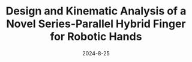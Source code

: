 ---
title: "Design and Kinematic Analysis of a Novel Series-Parallel Hybrid Finger for Robotic Hands"
collection: publications
permalink: /publication/Gripper_Design_IDETC_2024
# excerpt: 'This paper is about fixing template issue #693.'
date: 2024-8-25
venue: 'ASME Journal of Mechanisms and Robotics'
paperurl: 'https://drive.google.com/file/d/1v9Dlm6OyqzEhUUponl0v5d322oZ6AXF0/view?usp=sharing'
citation: 'T. Zaw, D. Mahalingam, N. Baiata, A. Patankar, N. Chakraborty. Design and Kinematic Analysis of a Novel Series-Parallel Hybrid Finger for Robotic Hands. <i>Journal of Mechanisms and Robotics</i>, ASME 2024.'
---